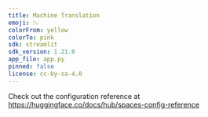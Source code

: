 ```yaml
---
title: Machine Translation
emoji: 📉
colorFrom: yellow
colorTo: pink
sdk: streamlit
sdk_version: 1.21.0
app_file: app.py
pinned: false
license: cc-by-sa-4.0
---
```


Check out the configuration reference at https://huggingface.co/docs/hub/spaces-config-reference
